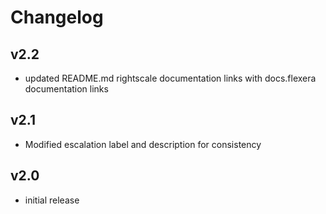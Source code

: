 # Changelog

## v2.2

- updated README.md rightscale documentation links with docs.flexera documentation links

## v2.1

- Modified escalation label and description for consistency

## v2.0

- initial release
